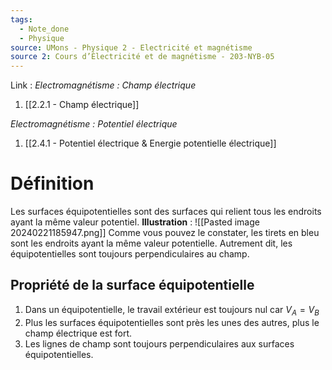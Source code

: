 ```yaml
---
tags:
  - Note_done
  - Physique
source: UMons - Physique 2 - Electricité et magnétisme
source 2: Cours d’Électricité et de magnétisme - 203-NYB-05
---
```


Link :
_Electromagnétisme : Champ électrique_
1. [[2.2.1 - Champ électrique]]

_Electromagnétisme : Potentiel électrique_
1. [[2.4.1 - Potentiel électrique & Energie potentielle électrique]]

# Définition
Les surfaces équipotentielles sont des surfaces qui relient tous les endroits ayant la même valeur potentiel.
**Illustration** : ![[Pasted image 20240221185947.png]]
Comme vous pouvez le constater, les tirets en bleu sont les endroits ayant la même valeur potentielle. Autrement dit, les équipotentielles sont toujours perpendiculaires au champ.

## Propriété de la surface équipotentielle
1. Dans un équipotentielle, le travail extérieur est toujours nul car $V_A = V_B$ 
2. Plus les surfaces équipotentielles sont près les unes des autres, plus le champ électrique est fort.
3. Les lignes de champ sont toujours perpendiculaires aux surfaces équipotentielles.

